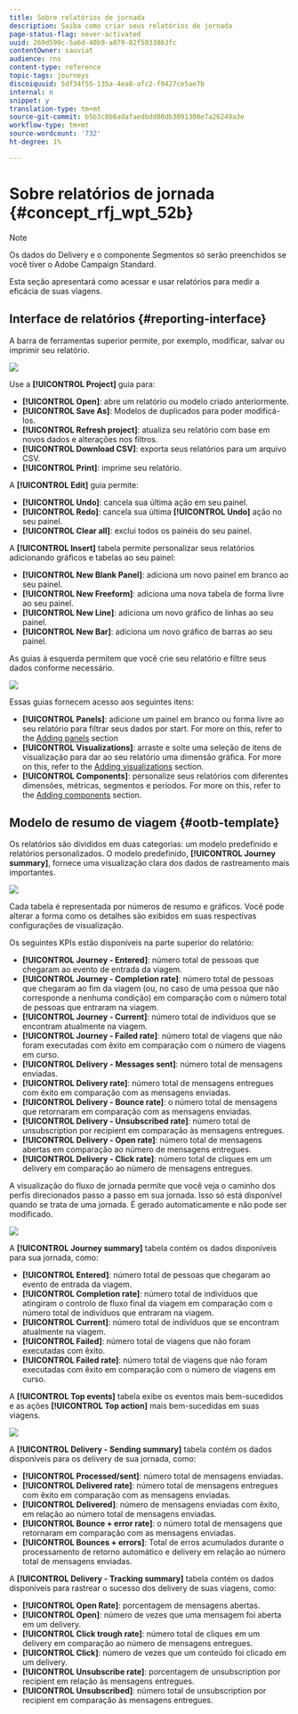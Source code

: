 ```yaml
---
title: Sobre relatórios de jornada
description: Saiba como criar seus relatórios de jornada
page-status-flag: never-activated
uuid: 269d590c-5a6d-40b9-a879-02f5033863fc
contentOwner: sauviat
audience: rns
content-type: reference
topic-tags: journeys
discoiquuid: 5df34f55-135a-4ea8-afc2-f9427ce5ae7b
internal: n
snippet: y
translation-type: tm+mt
source-git-commit: b5b3c8b6adafaedbdd80db3091300e7a26249a3e
workflow-type: tm+mt
source-wordcount: '732'
ht-degree: 1%

---
```



# Sobre relatórios de jornada {#concept_rfj_wpt_52b}

>[!NOTE]
>
>Os dados do Delivery e o componente Segmentos só serão preenchidos se você tiver o Adobe Campaign Standard.

Esta seção apresentará como acessar e usar relatórios para medir a eficácia de suas viagens.

## Interface de relatórios {#reporting-interface}

A barra de ferramentas superior permite, por exemplo, modificar, salvar ou imprimir seu relatório.

![](../assets/dynamic_report_toolbar.png)

Use a **[!UICONTROL Project]** guia para:

* **[!UICONTROL Open]**: abre um relatório ou modelo criado anteriormente.
* **[!UICONTROL Save As]**: Modelos de duplicados para poder modificá-los.
* **[!UICONTROL Refresh project]**: atualiza seu relatório com base em novos dados e alterações nos filtros.
* **[!UICONTROL Download CSV]**: exporta seus relatórios para um arquivo CSV.
* **[!UICONTROL Print]**: imprime seu relatório.

A **[!UICONTROL Edit]** guia permite:

* **[!UICONTROL Undo]**: cancela sua última ação em seu painel.
* **[!UICONTROL Redo]**: cancela sua última **[!UICONTROL Undo]** ação no seu painel.
* **[!UICONTROL Clear all]**: exclui todos os painéis do seu painel.

A **[!UICONTROL Insert]** tabela permite personalizar seus relatórios adicionando gráficos e tabelas ao seu painel:

* **[!UICONTROL New Blank Panel]**: adiciona um novo painel em branco ao seu painel.
* **[!UICONTROL New Freeform]**: adiciona uma nova tabela de forma livre ao seu painel.
* **[!UICONTROL New Line]**: adiciona um novo gráfico de linhas ao seu painel.
* **[!UICONTROL New Bar]**: adiciona um novo gráfico de barras ao seu painel.

As guias à esquerda permitem que você crie seu relatório e filtre seus dados conforme necessário.

![](../assets/dynamic_report_interface.png)

Essas guias fornecem acesso aos seguintes itens:

* **[!UICONTROL Panels]**: adicione um painel em branco ou forma livre ao seu relatório para filtrar seus dados por start. For more on this, refer to the [Adding panels](../reporting/creating-your-journey-reports.md#adding-panels) section
* **[!UICONTROL Visualizations]**: arraste e solte uma seleção de itens de visualização para dar ao seu relatório uma dimensão gráfica. For more on this, refer to the [Adding visualizations](../reporting/creating-your-journey-reports.md#adding-visualizations) section.
* **[!UICONTROL Components]**: personalize seus relatórios com diferentes dimensões, métricas, segmentos e períodos. For more on this, refer to the [Adding components](../reporting/creating-your-journey-reports.md#adding-components) section.

## Modelo de resumo de viagem {#ootb-template}

Os relatórios são divididos em duas categorias: um modelo predefinido e relatórios personalizados.
O modelo predefinido, **[!UICONTROL Journey summary]**, fornece uma visualização clara dos dados de rastreamento mais importantes.

![](../assets/dynamic_report_journey_8.png)

Cada tabela é representada por números de resumo e gráficos. Você pode alterar a forma como os detalhes são exibidos em suas respectivas configurações de visualização.

Os seguintes KPIs estão disponíveis na parte superior do relatório:

* **[!UICONTROL Journey - Entered]**: número total de pessoas que chegaram ao evento de entrada da viagem.
* **[!UICONTROL Journey - Completion rate]**: número total de pessoas que chegaram ao fim da viagem (ou, no caso de uma pessoa que não corresponde a nenhuma condição) em comparação com o número total de pessoas que entraram na viagem.
* **[!UICONTROL Journey - Current]**: número total de indivíduos que se encontram atualmente na viagem.
* **[!UICONTROL Journey - Failed rate]**: número total de viagens que não foram executadas com êxito em comparação com o número de viagens em curso.
* **[!UICONTROL Delivery - Messages sent]**: número total de mensagens enviadas.
* **[!UICONTROL Delivery rate]**: número total de mensagens entregues com êxito em comparação com as mensagens enviadas.
* **[!UICONTROL Delivery - Bounce rate]**: o número total de mensagens que retornaram em comparação com as mensagens enviadas.
* **[!UICONTROL Delivery - Unsubscribed rate]**: número total de unsubscription por recipient em comparação às mensagens entregues.
* **[!UICONTROL Delivery - Open rate]**: número total de mensagens abertas em comparação ao número de mensagens entregues.
* **[!UICONTROL Delivery - Click rate]**: número total de cliques em um delivery em comparação ao número de mensagens entregues.

A visualização do fluxo de jornada permite que você veja o caminho dos perfis direcionados passo a passo em sua jornada. Isso só está disponível quando se trata de uma jornada. É gerado automaticamente e não pode ser modificado.

![](../assets/dynamic_report_journey_10.png)

A **[!UICONTROL Journey summary]** tabela contém os dados disponíveis para sua jornada, como:

* **[!UICONTROL Entered]**: número total de pessoas que chegaram ao evento de entrada da viagem.
* **[!UICONTROL Completion rate]**: número total de indivíduos que atingiram o controlo de fluxo final da viagem em comparação com o número total de indivíduos que entraram na viagem.
* **[!UICONTROL Current]**: número total de indivíduos que se encontram atualmente na viagem.
* **[!UICONTROL Failed]**: número total de viagens que não foram executadas com êxito.
* **[!UICONTROL Failed rate]**: número total de viagens que não foram executadas com êxito em comparação com o número de viagens em curso.

A **[!UICONTROL Top events]** tabela exibe os eventos mais bem-sucedidos e as ações **[!UICONTROL Top action]** mais bem-sucedidas em suas viagens.

![](../assets/dynamic_report_journey_11.png)

A **[!UICONTROL Delivery - Sending summary]** tabela contém os dados disponíveis para os delivery de sua jornada, como:

* **[!UICONTROL Processed/sent]**: número total de mensagens enviadas.
* **[!UICONTROL Delivered rate]**: número total de mensagens entregues com êxito em comparação com as mensagens enviadas.
* **[!UICONTROL Delivered]**: número de mensagens enviadas com êxito, em relação ao número total de mensagens enviadas.
* **[!UICONTROL Bounce + error rate]**: o número total de mensagens que retornaram em comparação com as mensagens enviadas.
* **[!UICONTROL Bounces + errors]**: Total de erros acumulados durante o processamento de retorno automático e delivery em relação ao número total de mensagens enviadas.

A **[!UICONTROL Delivery - Tracking summary]** tabela contém os dados disponíveis para rastrear o sucesso dos delivery de suas viagens, como:

* **[!UICONTROL Open Rate]**: porcentagem de mensagens abertas.
* **[!UICONTROL Open]**: número de vezes que uma mensagem foi aberta em um delivery.
* **[!UICONTROL Click trough rate]**: número total de cliques em um delivery em comparação ao número de mensagens entregues.
* **[!UICONTROL Click]**: número de vezes que um conteúdo foi clicado em um delivery.
* **[!UICONTROL Unsubscribe rate]**: porcentagem de unsubscription por recipient em relação às mensagens entregues.
* **[!UICONTROL Unsubscribed]**: número total de unsubscription por recipient em comparação às mensagens entregues.
